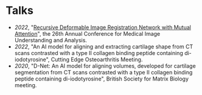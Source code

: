 # <i class="fas fa-comment-dots"></i> Talks

- *2022*, "[Recursive Deformable Image Registration Network with Mutual Attention](https://link.springer.com/chapter/10.1007/978-3-031-12053-4_6)", the 26th Annual Conference for Medical Image Understanding and Analysis. 
- *2022*, "An AI model for aligning and extracting cartilage shape from CT scans contrasted with a type II collagen binding peptide containing di-iodotyrosine", Cutting Edge Osteoarthritis Meeting. 
- *2020*, "D-Net: An AI model for aligning volumes, developed for cartilage segmentation from CT scans contrasted with a type II collagen binding peptide containing di-iodotyrosine", British Society for Matrix Biology meeting.